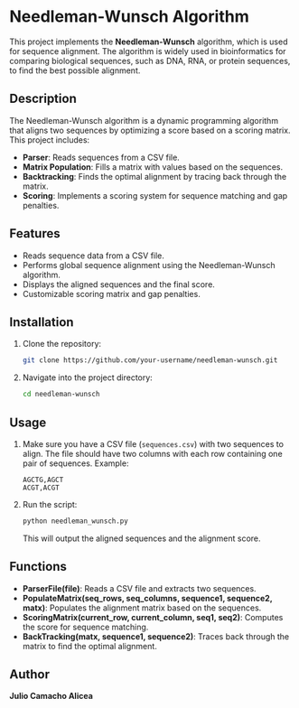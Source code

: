 # Needleman-Wunsch Algorithm

This project implements the **Needleman-Wunsch** algorithm, which is used for sequence alignment. The algorithm is widely used in bioinformatics for comparing biological sequences, such as DNA, RNA, or protein sequences, to find the best possible alignment.

## Description

The Needleman-Wunsch algorithm is a dynamic programming algorithm that aligns two sequences by optimizing a score based on a scoring matrix. This project includes:

- **Parser**: Reads sequences from a CSV file.
- **Matrix Population**: Fills a matrix with values based on the sequences.
- **Backtracking**: Finds the optimal alignment by tracing back through the matrix.
- **Scoring**: Implements a scoring system for sequence matching and gap penalties.

## Features

- Reads sequence data from a CSV file.
- Performs global sequence alignment using the Needleman-Wunsch algorithm.
- Displays the aligned sequences and the final score.
- Customizable scoring matrix and gap penalties.

## Installation

1. Clone the repository:
    ```bash
    git clone https://github.com/your-username/needleman-wunsch.git
    ```

2. Navigate into the project directory:
    ```bash
    cd needleman-wunsch
    ```

## Usage

1. Make sure you have a CSV file (`sequences.csv`) with two sequences to align. The file should have two columns with each row containing one pair of sequences. Example:

    ```csv
    AGCTG,AGCT
    ACGT,ACGT
    ```

2. Run the script:
    ```bash
    python needleman_wunsch.py
    ```

   This will output the aligned sequences and the alignment score.

## Functions

- **ParserFile(file)**: Reads a CSV file and extracts two sequences.
- **PopulateMatrix(seq_rows, seq_columns, sequence1, sequence2, matx)**: Populates the alignment matrix based on the sequences.
- **ScoringMatrix(current_row, current_column, seq1, seq2)**: Computes the score for sequence matching.
- **BackTracking(matx, sequence1, sequence2)**: Traces back through the matrix to find the optimal alignment.

## Author

**Julio Camacho Alicea**
